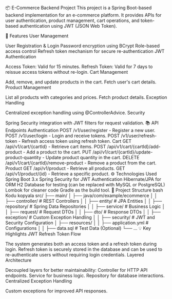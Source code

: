 📦 E-Commerce Backend Project
This project is a Spring Boot-based backend implementation for an e-commerce platform. It provides APIs for user authentication, product management, cart operations, and token-based authentication using JWT (JSON Web Token).

🚀 Features
User Management

User Registration & Login
Password encryption using BCrypt
Role-based access control
Refresh token mechanism for secure re-authentication
JWT Authentication

Access Token: Valid for 15 minutes.
Refresh Token: Valid for 7 days to reissue access tokens without re-login.
Cart Management

Add, remove, and update products in the cart.
Fetch user's cart details.
Product Management

List all products with categories and prices.
Fetch product details.
Exception Handling

Centralized exception handling using @ControllerAdvice.
Security

Spring Security integration with JWT filters for request validation.
📚 API Endpoints
Authentication
POST /v1/user/register - Register a new user.
POST /v1/user/login - Login and receive tokens.
POST /v1/user/refresh-token - Refresh access token using refresh token.
Cart
GET /api/v1/cart/{cartId} - Retrieve cart items.
POST /api/v1/cart/{cartId}/add-product - Add a product to the cart.
PUT /api/v1/cart/{cartId}/update-product-quantity - Update product quantity in the cart.
DELETE /api/v1/cart/{cartId}/remove-product - Remove a product from the cart.
Product
GET /api/v1/product - Retrieve all products.
GET /api/v1/product/{id} - Retrieve a specific product.
⚙️ Technologies Used
Spring Boot 3.x
Spring Security for JWT Authentication
Hibernate/JPA for ORM
H2 Database for testing (can be replaced with MySQL or PostgreSQL)
Lombok for cleaner code
Gradle as the build tool.
📁 Project Structure
bash
Kodu kopyala
src/
├── main/
│   ├── java/com/example/ecommerce
│   │   ├── controller/   # REST Controllers
│   │   ├── entity/       # JPA Entities
│   │   ├── repository/   # Spring Data Repositories
│   │   ├── service/      # Business Logic
│   │   ├── request/      # Request DTOs
│   │   ├── dto/          # Response DTOs
│   │   ├── exception/    # Custom Exception Handling
│   │   ├── security/     # JWT and Security Configuration
│   ├── resources/
│   │   ├── application.yml   # Configurations
│   │   ├── data.sql          # Test Data (Optional)
└── ...
💡 Key Highlights
JWT Refresh Token Flow

The system generates both an access token and a refresh token during login.
Refresh token is securely stored in the database and can be used to re-authenticate users without requiring login credentials.
Layered Architecture

Decoupled layers for better maintainability:
Controller for HTTP API endpoints.
Service for business logic.
Repository for database interactions.
Centralized Exception Handling

Custom exceptions for improved API responses.
